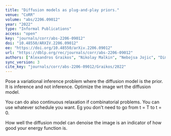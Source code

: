 ```yaml
---
title: "Diffusion models as plug-and-play priors."
venue: "CoRR"
volume: "abs/2206.09012"
year: "2022"
type: "Informal Publications"
access: "open"
key: "journals/corr/abs-2206-09012"
doi: "10.48550/ARXIV.2206.09012"
ee: "https://doi.org/10.48550/arXiv.2206.09012"
url: "https://dblp.org/rec/journals/corr/abs-2206-09012"
authors: ["Alexandros Graikos", "Nikolay Malkin", "Nebojsa Jojic", "Dimitris Samaras"]
sync_version: 3
cite_key: "journals/corr/abs-2206-09012/Graikos/2022"
---
```


Pose a variational inference problem where the diffusion model is the prior. It is inference and not inference. Optimize the image wrt the diffusion model.


You can do also continuous relaxation if combinatorial problems. You can use whatever schedule you want. Eg you don't need to go from t = T to t = 0.


How well the diffusion model can denoise the image is an indicator of how good your energy function is.